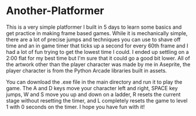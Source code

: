 # Another-Platformer

This is a very simple platformer I built in 5 days to learn some basics and get practice in making frame based games. While it is mechanically simple, there are a lot of precise jumps and techniques you can use to shave off time and an in game timer that ticks up a second for every 60th frame and I had a lot of fun trying to get the lowest time I could. I ended up settling on a 2:00 flat for my best time but I'm sure that it could go a good bit lower. All of the artwork other than the player character was made by me in Aseprite, the player character is from the Python Arcade libraries built in assets.

You can download the .exe file in the main directory and run it to play the game. The A and D keys move your character left and right, SPACE key jumps, W and S move you up and down on a ladder, R resets the current stage without resetting the timer, and L completely resets the game to level 1 with 0 seconds on the timer. I hope you have fun with it!
